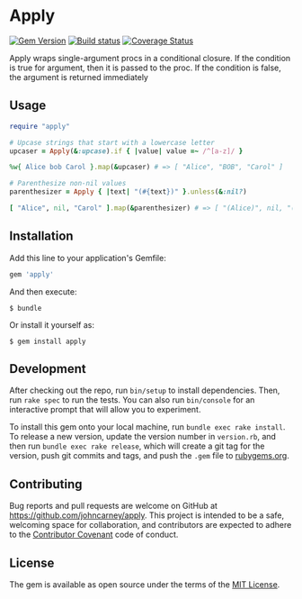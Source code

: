 # Apply

[![Gem Version][gem-badge]][gem]
[![Build status][build-badge]][build]
[![Coverage Status][coverage-badge]][coverage]

Apply wraps single-argument procs in a conditional closure. If the condition is true for argument, then it is
passed to the proc. If the condition is false, the argument is returned immediately

## Usage

```ruby
require "apply"

# Upcase strings that start with a lowercase letter
upcaser = Apply(&:upcase).if { |value| value =~ /^[a-z]/ }

%w{ Alice bob Carol }.map(&upcaser) # => [ "Alice", "BOB", "Carol" ]

# Parenthesize non-nil values
parenthesizer = Apply { |text| "(#{text})" }.unless(&:nil?)

[ "Alice", nil, "Carol" ].map(&parenthesizer) # => [ "(Alice)", nil, "(Bob)" ]

```

## Installation

Add this line to your application's Gemfile:

```ruby
gem 'apply'
```

And then execute:

    $ bundle

Or install it yourself as:

    $ gem install apply

## Development

After checking out the repo, run `bin/setup` to install dependencies. Then, run `rake spec` to run the tests.
 You can also run `bin/console` for an interactive prompt that will allow you to experiment.

To install this gem onto your local machine, run `bundle exec rake install`. To release a new version, update
the version number in `version.rb`, and then run `bundle exec rake release`, which will create a git tag for the
version, push git commits and tags, and push the `.gem` file to [rubygems.org](https://rubygems.org).

## Contributing

Bug reports and pull requests are welcome on GitHub at https://github.com/johncarney/apply. This project is
intended to be a safe, welcoming space for collaboration, and contributors are expected to adhere to the
[Contributor Covenant](http://contributor-covenant.org) code of conduct.

## License

The gem is available as open source under the terms of the [MIT License](http://opensource.org/licenses/MIT).

[gem-badge]:        https://badge.fury.io/rb/apply.svg
[gem]:              http://badge.fury.io/rb/apply
[build-badge]:      https://travis-ci.org/johncarney/apply.svg?branch=master
[build]:            https://travis-ci.org/johncarney/apply
[coverage-badge]:   https://img.shields.io/coveralls/johncarney/apply.svg
[coverage]:         https://coveralls.io/r/johncarney/apply?branch=master
